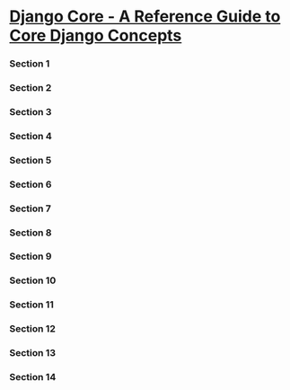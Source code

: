 
[Django Core - A Reference Guide to Core Django Concepts](https://www.udemy.com/django-core/learn/v4/content)
======

### Section 1

### Section 2

### Section 3

### Section 4

### Section 5

### Section 6

### Section 7

### Section 8

### Section 9

### Section 10

### Section 11

### Section 12

### Section 13

### Section 14
